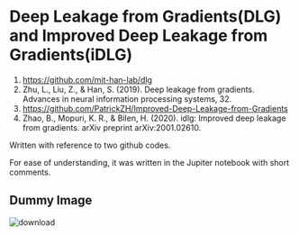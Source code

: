 # Deep Leakage from Gradients(DLG) and Improved Deep Leakage from Gradients(iDLG)
1. https://github.com/mit-han-lab/dlg
2. Zhu, L., Liu, Z., & Han, S. (2019). Deep leakage from gradients. Advances in neural information processing systems, 32.
3. https://github.com/PatrickZH/Improved-Deep-Leakage-from-Gradients
4. Zhao, B., Mopuri, K. R., & Bilen, H. (2020). idlg: Improved deep leakage from gradients. arXiv preprint arXiv:2001.02610.

Written with reference to two github codes.

For ease of understanding, it was written in the Jupiter notebook with short comments.

## Dummy Image
![download](https://user-images.githubusercontent.com/14955366/187334010-7d16930b-6896-4b4a-94b1-ffa690f02f0a.png)
